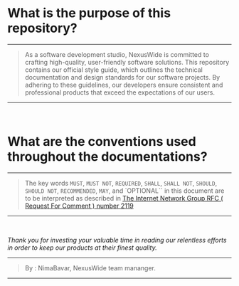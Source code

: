 # What is the purpose of this repository?
---

> As a software development studio, NexusWide is committed to crafting high-quality, user-friendly software solutions. This repository contains our official style guide, which outlines the technical 
> documentation and design standards for our software projects. By adhering to these guidelines, our developers ensure consistent and professional products that exceed the expectations of our users.

---


<br>


# What are the conventions used throughout the documentations?
---

> The key words `MUST`, `MUST NOT`, `REQUIRED`, `SHALL`, `SHALL NOT`, `SHOULD`, `SHOULD NOT`, `RECOMMENDED`,  `MAY`, and `OPTIONAL`` in this document are to be interpreted as described in
[The Internet Network Group RFC ( Request For Comment  ) number 2119](https://datatracker.ietf.org/doc/html/rfc2119)


---


<br>


*Thank you for investing your valuable time in reading our relentless efforts in order to keep our products at their finest quality.*

---

> By : NimaBavar, NexusWide team mananger.

----

